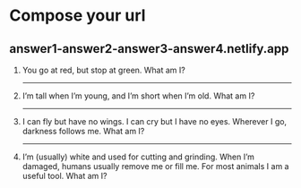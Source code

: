 # Compose your url
## answer1-answer2-answer3-answer4.netlify.app

1. You go at red, but stop at green. What am I?
   ___
2. I’m tall when I’m young, and I’m short when I’m old. What am I?
   ___
3. I can fly but have no wings. I can cry but I have no eyes. Wherever I go, darkness follows me. What am I?
   ___
4. I’m (usually) white and used for cutting and grinding. When I’m damaged, humans usually remove me or fill me. For most animals I am a useful tool. What am I?
